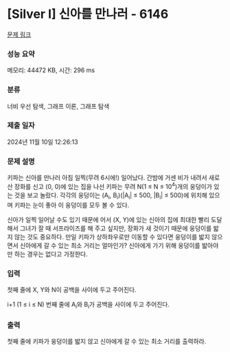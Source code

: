 # [Silver I] 신아를 만나러 - 6146 

[문제 링크](https://www.acmicpc.net/problem/6146) 

### 성능 요약

메모리: 44472 KB, 시간: 296 ms

### 분류

너비 우선 탐색, 그래프 이론, 그래프 탐색

### 제출 일자

2024년 11월 10일 12:26:13

### 문제 설명

<p>키파는 신아를 만나러 아침 일찍(무려 6시에!) 일어났다. 간밤에 거센 비가 내려서 새로 산 장화를 신고 (0, 0)에 있는 집을 나선 키파는 무려 N(1 ≤ N ≤ 10<sup>4</sup>)개의 웅덩이가 있는 것을 보고 놀랐다. 각각의 웅덩이는 (A<sub>i</sub>, B<sub>i</sub>)(|A<sub>i</sub>| ≤ 500, |B<sub>i</sub>| ≤ 500)에 위치해 있으며 키파는 눈이 좋아 이 웅덩이를 모두 볼 수 있다.</p>

<p>신아가 일찍 일어날 수도 있기 때문에 어서 (X, Y)에 있는 신아의 집에 최대한 빨리 도달해서 그녀가 잘 때 서프라이즈를 해 주고 싶지만, 장화가 새 것이기 때문에 웅덩이를 밟지 않는 것도 중요하다. 만일 키파가 상하좌우로만 이동할 수 있다면 웅덩이를 밟지 않으면서 신아에게 갈 수 있는 최소 거리는 얼마인가? 신아에게 가기 위해 웅덩이를 밟아야만 하는 경우는 없다고 가정한다.</p>

### 입력 

 <p>첫째 줄에 X, Y와 N이 공백을 사이에 두고 주어진다.</p>

<p>i+1 (1 ≤ i ≤ N) 번째 줄에 A<sub>i</sub>와 B<sub>i</sub>가 공백을 사이에 두고 주어진다.</p>

### 출력 

 <p>첫째 줄에 키파가 웅덩이를 밟지 않고 신아에게 갈 수 있는 최소 거리를 출력하라.</p>

